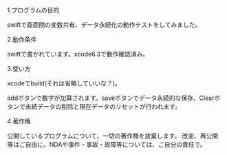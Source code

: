 1.プログラムの目的

swiftで画面間の変数共有、データ永続化の動作テストをしてみました。

2.動作条件

swiftで書かれています。xcode6.3で動作確認済み。

3.使い方

xcodeでbuild(それは省略していいな？)。

addボタンで数字が加算されます。saveボタンでデータ永続的な保存、Clearボタンで永続データの削除と現在データのリセットが行われます。

4.著作権

公開しているプログラムについて、一切の著作権を放棄します。 改変、再公開等はご自由に。NDAや事件・事故・故障等については、ご自分の責任で。
